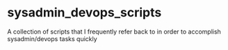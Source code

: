 # sysadmin_devops_scripts
A collection of scripts that I frequently refer back to in order to accomplish sysadmin/devops tasks quickly
